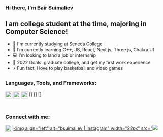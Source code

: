 ### Hi there, I'm Bair Suimaliev

## I am college student at the time, majoring in Computer Science!
- 🔭 I'm currently studying at Seneca College
- 🌱 I’m currently learning C++, JS, React, Next.js, Three.js, Chakra UI
- 💻 I’m looking to land a job or internship
- 🥅 2022 Goals: graduate college, and get my first work experience
- ⚡ Fun fact: I love to play basketball and video games

### Languages, Tools, and Frameworks:
[<img align="left" alt="C++" width="22px" src="https://img.icons8.com/color/48/000000/c-plus-plus-logo.png" />]
[<img align="left" alt="SQL Developer" width="22px" src="https://img.icons8.com/dusk/64/000000/sql.png" />]
[<img align="left" alt="Three.js" width="22px" src="https://img.icons8.com/fluency/48/000000/triforce.png" />]

<br />

### Connect with me:
[<img align="left" alt="bsuimaliev | LinkedIn" width="22px" src="https://img.icons8.com/fluency/48/000000/linkedin.png" />][linkedin]
[<img align="left" alt="bsuimaliev | Instagram" width="22px" src="<img src="https://img.icons8.com/fluency/48/000000/instagram-new.png" />][instagram]

<br />
<br />

[linkedin]: https://www.linkedin.com/in/bair-suimaliev-9981251b6/
[instagram]: https://www.instagram.com/bb.suimaliev/
